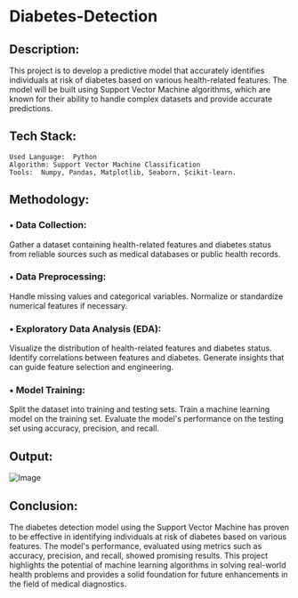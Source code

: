 # Diabetes-Detection

## Description:

This project is to develop a predictive model that accurately identifies individuals at risk of diabetes based on various health-related features. The model will be built using Support Vector Machine algorithms, which are known for their ability to handle complex datasets and provide accurate predictions.

## Tech Stack:

	Used Language:  Python 
	Algorithm: Support Vector Machine Classification
	Tools:  Numpy, Pandas, Matplotlib, Seaborn, Scikit-learn.
 
## Methodology:

### •  Data Collection:
Gather a dataset containing health-related features and diabetes status from reliable sources such as medical databases or public health records.

### •  Data Preprocessing:
Handle missing values and categorical variables.
Normalize or standardize numerical features if necessary.

### •  Exploratory Data Analysis (EDA):
Visualize the distribution of health-related features and diabetes status.
Identify correlations between features and diabetes.
Generate insights that can guide feature selection and engineering.

### •  Model Training:
Split the dataset into training and testing sets.
Train a machine learning model on the training set.
Evaluate the model's performance on the testing set using accuracy, precision, and recall.

## Output:

![Image](https://github.com/user-attachments/assets/14ccb936-aae5-43f6-80ab-7f6c42e9a305)


## Conclusion:

The diabetes detection model using the Support Vector Machine has proven to be effective in identifying individuals at risk of diabetes based on various features. The model's performance, evaluated using metrics such as accuracy, precision, and recall, showed promising results. This project highlights the potential of machine learning algorithms in solving real-world health problems and provides a solid foundation for future enhancements in the field of medical diagnostics.

